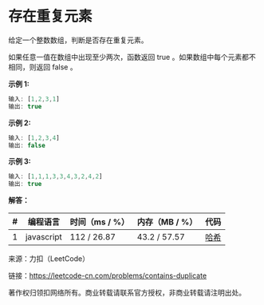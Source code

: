 # 存在重复元素

给定一个整数数组，判断是否存在重复元素。

如果任意一值在数组中出现至少两次，函数返回 true 。如果数组中每个元素都不相同，则返回 false 。

**示例 1:**

``` javascript
输入: [1,2,3,1]
输出: true
```

**示例 2:**

``` javascript
输入: [1,2,3,4]
输出: false
```

**示例 3:**

``` javascript
输入: [1,1,1,3,3,4,3,2,4,2]
输出: true
```

**解答：**

**#**|**编程语言**|**时间（ms / %）**|**内存（MB / %）**|**代码**
--|--|--|--|--
1|javascript|112 / 26.87|43.2 / 57.57|[哈希](./javascript/ac_v1.js)

来源：力扣（LeetCode）

链接：https://leetcode-cn.com/problems/contains-duplicate

著作权归领扣网络所有。商业转载请联系官方授权，非商业转载请注明出处。
